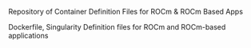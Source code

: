 Repository of Container Definition Files for ROCm & ROCm Based Apps

Dockerfile, Singularity Definition files for ROCm and ROCm-based applications
